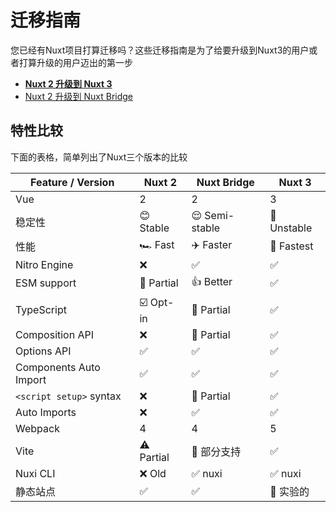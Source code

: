# 迁移指南

您已经有Nuxt项目打算迁移吗？这些迁移指南是为了给要升级到Nuxt3的用户或者打算升级的用户迈出的第一步

- [**Nuxt 2 升级到 Nuxt 3**](/migration/overview)
- [ Nuxt 2 升级到 Nuxt Bridge](/bridge/overview)

## 特性比较

下面的表格，简单列出了Nuxt三个版本的比较

Feature / Version        | Nuxt 2          | Nuxt Bridge      | Nuxt 3
-------------------------|-----------------|------------------|---------
Vue                      | 2               | 2                | 3
稳定性                | 😊 Stable      | 😌 Semi-stable   | 😬 Unstable
性能              | 🏎 Fast        | ✈️ Faster        | 🚀 Fastest
Nitro Engine             | ❌             | ✅               | ✅
ESM support              | 🌙 Partial     | 👍 Better        | ✅
TypeScript               | ☑️ Opt-in      | 🚧 Partial       | ✅
Composition API          | ❌             | 🚧 Partial       | ✅
Options API              | ✅             | ✅               | ✅
Components Auto Import   | ✅             | ✅               | ✅
`<script setup>` syntax  | ❌             | 🚧 Partial       | ✅
Auto Imports             | ❌             | ✅               | ✅
Webpack                  | 4              | 4                | 5
Vite                     | ⚠️ Partial     | 🚧 部分支持       | ✅
Nuxi CLI                 | ❌ Old         | ✅ nuxi          | ✅ nuxi
静态站点            | ✅             | ✅               | 🚧 实验的
